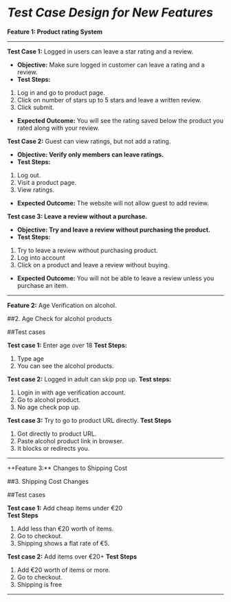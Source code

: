 # ***Test Case Design for New Features***

**Feature 1: Product rating System**

---

**Test Case 1:** Logged in users can leave a star rating and a review.

- **Objective:** Make sure logged in customer can leave a rating and a review.
- **Test Steps:**
1. Log in and go to product page.
2. Click on number of stars up to 5 stars and leave a written review.
3. Click submit.
- **Expected Outcome:** You will see the rating saved below the product you rated along with your review.

**Test Case 2:** Guest can view ratings, but not add a rating.

- **Objective: Verify only members can leave ratings.** 
- **Test Steps:**
1. Log out.
2. Visit a product page.
3. View ratings.
- **Expected Outcome:** The website will not allow guest to add review.

**Test case 3: Leave a review without a purchase.**

- **Objective: Try and leave a review without purchasing the product.**
- **Test Steps:**
1. Try to leave a review without purchasing product.
2. Log into account
3. Click on a product and leave a review without buying.
- **Expected Outcome:** You will not be able to leave a review unless you purchase an item.

---

**Feature 2:** Age Verification on alcohol.

##2. Age Check for alcohol products

##Test cases

**Test case 1:** Enter age over 18 
**Test Steps:**
1. Type age
2. You can see the alcohol products.

**Test case 2:** Logged in adult can skip pop up.
**Test steps:**
1. Login in with age verification account.
2. Go to alcohol product.
3. No age check pop up.

**Test case 3:** Try to go to product URL directly.
**Test Steps**
1. Got directly to product URL.
2. Paste alcohol product link in browser.
3. It blocks or redirects you.

---

++Feature 3:** Changes to Shipping Cost

##3. Shipping Cost Changes

##Test cases

**Test case 1:** Add cheap items under €20  
**Test Steps**
1. Add less than €20 worth of items.
2. Go to checkout.
3. Shipping shows a flat rate of €5.

**Test case 2:** Add items over €20+
**Test Steps**
1. Add €20 worth of items or more.
2. Go to checkout.
3. Shipping is free

---
